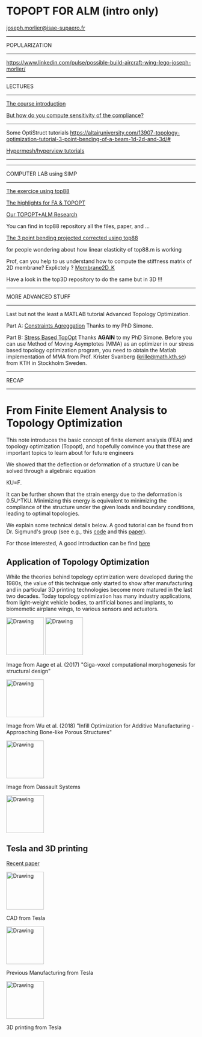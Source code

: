 # TOPOPT FOR ALM (intro only)
joseph.morlier@isae-supaero.fr
****

POPULARIZATION

****


https://www.linkedin.com/pulse/possible-build-aircraft-wing-lego-joseph-morlier/


****

LECTURES

****

[The course introduction](https://github.com/jomorlier/ALMcourse/blob/master/teaching/TOPOPT_intro2018.pdf)



[But how do you compute sensitivity of the compliance?](https://github.com/jomorlier/ALMcourse/blob/master/teaching/C3_demo.pdf)

****

Some OptiStruct tutorials
https://altairuniversity.com/13907-topology-optimization-tutorial-3-point-bending-of-a-beam-1d-2d-and-3d/#

[Hypermesh/hyperview tutorials](https://www.youtube.com/playlist?list=PL3A7B78F0E428DF72)

****



****

COMPUTER LAB using SIMP

****

[The exercice using top88](https://github.com/jomorlier/ALMcourse/blob/master/teaching/BE_Topopt_eleve.pdf)

[The highlights for FA & TOPOPT](https://github.com/jomorlier/ALMcourse/blob/master/teaching/Higlights_FA_JM.pdf)

[Our TOPOPT+ALM Research](https://github.com/jomorlier/ALMcourse/blob/master/teaching/TOPOPT&ALM_SUPAERO.pdf)

You can find in top88 repository all the files, paper, and ...

[The 3 point bending projected corrected using top88](http://htmlpreview.github.io/?https://github.com/jomorlier/ALMcourse/blob/master/top88/topopt_3ptBENDING.html)

for people wondering about how linear elasticity of top88.m is working

Prof, can you help to us understand how to compute the stiffness matrix of 2D membrane?
Explictely ?  [Membrane2D_K](http://htmlpreview.github.io/?https://github.com/jomorlier/feacourse/blob/master/Membrane2D_K/Elementarystiffrecmesh.html)


Have a look in the top3D repository to do the same but in 3D !!! 


****

MORE ADVANCED STUFF

****

Last but not the least a MATLAB tutorial Advanced Topology Optimization.

Part A:  [Constraints Agreggation](http://htmlpreview.github.io/?https://github.com/jomorlier/ALMcourse/blob/master/AdvancedTopOpt/ConstraintsAgreggation.html)
Thanks to my PhD Simone.

Part B:  [Stress Based TopOpt](http://htmlpreview.github.io/?https://github.com/jomorlier/ALMcourse/blob/master/AdvancedTopOpt/StressBasedTopOpt.html)
Thanks **AGAIN** to my PhD Simone.
Before you can use Method of Moving Asymptotes (MMA) as an optimizer in our stress based topology optimization program, you need to obtain the Matlab implementation of MMA from Prof. Krister Svanberg (krille@math.kth.se) from KTH in Stockholm Sweden.



****

RECAP

****
# From Finite Element Analysis to Topology Optimization

This note introduces the basic concept of finite element analysis (FEA) and topology optimization (Topopt), 
and hopefully convince you that these are important topics to learn about for future 
engineers 

We showed that the deflection or deformation of a structure U can be solved through a algebraic equation 

KU=F.

It can be further shown that the strain energy due to the deformation is 0.5U^TKU. Minimizing this energy
 is equivalent to minimizing the compliance of the structure under the given loads and boundary conditions, leading to 
 optimal topologies. 

We explain some technical details below. A good tutorial can be found from Dr. Sigmund's group (see e.g., 
this [code](http://www.topopt.dtu.dk/?q=node/751) and this [paper](http://www.topopt.dtu.dk/files/TopOpt88.pdf)).


For those interested, A good introduction can be find [here](http://designinformaticslab.github.io/designopt_tutorial/2017/10/26/topologyopt.html) 


## Application of Topology Optimization

While the theories behind topology optimization were developed during the 1980s, the value of this technique 
only started to show after manufacturing and in particular 3D printing technologies become 
more matured in the last two decades. Today topology optimization has many industry applications, from 
light-weight vehicle bodies, to artificial bones and implants, to biomemetic airplane wings, 
to various sensors and actuators.

<img src="/_images/mechdesign/featop4.jpg" alt="Drawing" style="height: 100px;"/> 

<img src="/_images/mechdesign/featop7.png" alt="Drawing" style="height: 100px;"/> 

Image from Aage et al. (2017) "Giga-voxel computational morphogenesis for structural design"

<img src="/_images/mechdesign/featop5.png" alt="Drawing" style="height: 100px;"/> 

Image from Wu et al. (2018) "Infill Optimization for Additive Manufacturing - Approaching Bone-like Porous Structures"

<img src="/_images/mechdesign/featop6.png" alt="Drawing" style="height: 100px;"/> 

Image from Dassault Systems

<img src="/_images/mechdesign/featop6.png" alt="Drawing" style="height: 100px;"/> 

## Tesla and 3D printing

[Recent paper](https://www.3dprintingmedia.network/tesla-shows-massive-generatively-designed-3d-printed-part-in-model-y-underbody/)

<img src="/_images/model-y-diagram-scaled.jpg" alt="Drawing" style="height: 100px;"/> 

CAD from Tesla

<img src="/_images/model-y-old-e1589886763340.jpg" alt="Drawing" style="height: 100px;"/> 

Previous Manufacturing from Tesla

<img src="/_images/model-y-new.jpg" alt="Drawing" style="height: 100px;"/> 

3D printing from Tesla




